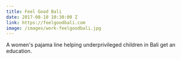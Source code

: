 ```yaml
---
title: Feel Good Bali
date: 2017-08-10 10:30:00 Z
link: https://feelgoodbali.com
image: /images/work-feelgoodbali.jpg
---
```


A women's pajama line helping underprivileged children in Bali get an education.
